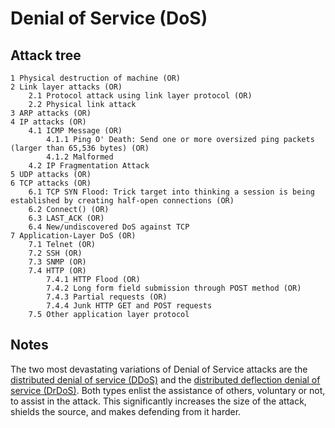 # Denial of Service (DoS)

## Attack tree

```text
1 Physical destruction of machine (OR)
2 Link layer attacks (OR)
    2.1 Protocol attack using link layer protocol (OR)
    2.2 Physical link attack
3 ARP attacks (OR)
4 IP attacks (OR)
    4.1 ICMP Message (OR)
        4.1.1 Ping O' Death: Send one or more oversized ping packets (larger than 65,536 bytes) (OR)
        4.1.2 Malformed
    4.2 IP Fragmentation Attack
5 UDP attacks (OR)
6 TCP attacks (OR)
    6.1 TCP SYN Flood: Trick target into thinking a session is being established by creating half-open connections (OR)
    6.2 Connect() (OR)
    6.3 LAST_ACK (OR)
    6.4 New/undiscovered DoS against TCP
7 Application-Layer DoS (OR)
    7.1 Telnet (OR)
    7.2 SSH (OR)
    7.3 SNMP (OR)
    7.4 HTTP (OR)
        7.4.1 HTTP Flood (OR)
        7.4.2 Long form field submission through POST method (OR)
        7.4.3 Partial requests (OR)
        7.4.4 Junk HTTP GET and POST requests
    7.5 Other application layer protocol
```

## Notes

The two most devastating variations of Denial of Service attacks are the [distributed denial of service (DDoS)](ddos.md) and the [distributed deflection denial of service (DrDoS)](drdos.md). Both types enlist the assistance of others, voluntary or not, to assist in the attack. This significantly increases the size of the attack, shields the source, and makes defending from it harder.


